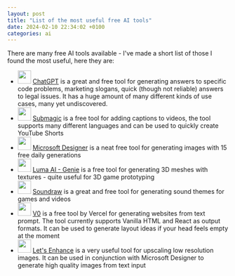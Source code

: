 ```yaml
---
layout: post
title: "List of the most useful free AI tools"
date: 2024-02-10 22:34:02 +0100
categories: ai
---
```


There are many free AI tools available - I've made a short list of those I found the most useful, here they are:

- <img width=30 height=30 src="/blog/assets/ai-tools/chatgpt.webp"> [ChatGPT](https://chat.openai.com/chat) is a great and free tool for generating answers to specific code problems, marketing slogans, quick (though not reliable) answers to legal issues. It has a huge amount of many different kinds of use cases, many yet undiscovered.
- <img width=30 height=30 src="/blog/assets/ai-tools/submagic.jpg"> [Submagic](https://www.submagic.co/) is a free tool for adding captions to videos, the tool supports many different languages and can be used to quickly create YouTube Shorts
- <img width=30 height=30 src="/blog/assets/ai-tools/microsoft-designer.jpg"> [Microsoft Designer](https://www.bing.com/images/create?FORM=GENEXP) is a neat free tool for generating images with 15 free daily generations
- <img width=30 height=30 src="/blog/assets/ai-tools/luma.png"> [Luma AI - Genie](https://lumalabs.ai/genie/) is a free tool for generating 3D meshes with textures - quite useful for 3D game prototyping
- <img width=30 height=30 src="/blog/assets/ai-tools/soundraw.png"> [Soundraw](https://soundraw.io/) is a great and free tool for generating sound themes for games and videos
- <img width=30 height=30 src="/blog/assets/ai-tools/v0.png"> [V0](https://v0.dev/) is a free tool by Vercel for generating websites from text prompt. The tool currently supports Vanilla HTML and React as output formats. It can be used to generate layout ideas if your head feels empty at the moment
- <img width=30 height=30 src="/blog/assets/ai-tools/lets-enhance.webp"> [Let's Enhance](https://letsenhance.io/) is a very useful tool for upscaling low resolution images. It can be used in conjunction with Microsoft Designer to generate high quality images from text input
